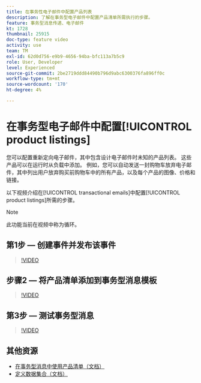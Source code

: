 ```yaml
---
title: 在事务性电子邮件中配置产品列表
description: 了解在事务型电子邮件中配置产品清单所需执行的步骤。
feature: 事务型消息传递、电子邮件
kt: 1728
thumbnail: 25915
doc-type: feature video
activity: use
team: TM
exl-id: 62d0d756-e9b9-4656-94ba-bfc113a7b5c9
role: User, Developer
level: Experienced
source-git-commit: 2be2719ddd84490b796d9abc6300376fa896ff0c
workflow-type: tm+mt
source-wordcount: '170'
ht-degree: 4%

---
```


# 在事务型电子邮件中配置[!UICONTROL product listings]

您可以配置重新定向电子邮件，其中包含设计电子邮件时未知的产品列表。 这些产品可以在运行时从负载中添加。 例如，您可以自动发送一封购物车放弃电子邮件，其中列出用户放弃购买前购物车中的所有产品，以及每个产品的图像、价格和链接。

以下视频介绍在[!UICONTROL transactional emails]中配置[!UICONTROL product listings]所需的步骤。

>[!NOTE]
>
>此功能当前在视频中称为循环。

## 第1步 — 创建事件并发布该事件

>[!VIDEO](https://video.tv.adobe.com/v/25914?quality=12)

## 步骤2 — 将产品清单添加到事务型消息模板

>[!VIDEO](https://video.tv.adobe.com/v/25915?quality=12)

## 第3步 — 测试事务型消息

>[!VIDEO](https://video.tv.adobe.com/v/25916?quality=12)

## 其他资源

* [在事务型消息中使用产品清单（文档）](https://docs.adobe.com/content/help/en/campaign-standard/using/communication-channels/transactional-messaging/event-transactional-messages.html#using-product-listings-in-a-transactional-message)
* [定义数据集合（文档）](https://docs.adobe.com/content/help/en/campaign-standard/using/administrating/configuring-channels/configuring-transactional-messaging.html#defining-data-collections)
